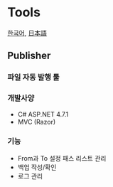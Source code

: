 # Tools

[한국어](README.md), [日本語](README.ja.md)

## Publisher

### 파일 자동 발행 툴

### 개발사양
- C# ASP.NET 4.7.1
- MVC (Razor)

### 기능
- From과 To 설정 패스 리스트 관리
- 백업 작성/확인
- 로그 관리


